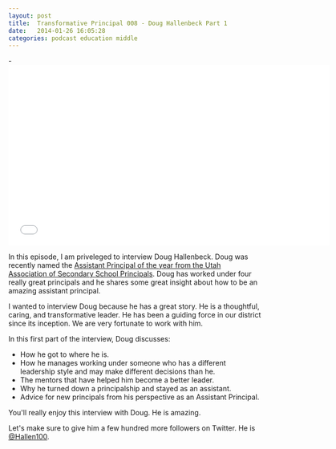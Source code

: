 ```yaml
---
layout: post
title:  Transformative Principal 008 - Doug Hallenbeck Part 1
date:   2014-01-26 16:05:28
categories: podcast education middle
---
```


-<iframe style="border: none" src="//html5-player.libsyn.com/embed/episode/id/2627388/height/360/width/640/theme/standard/direction/no/autoplay/no/autonext/no/thumbnail/yes/preload/no/no_addthis/no/" height="360" width="640" scrolling="no"  allowfullscreen webkitallowfullscreen mozallowfullscreen oallowfullscreen msallowfullscreen></iframe>

In this episode, I am priveleged to interview Doug Hallenbeck. Doug was recently named the [Assistant Principal of the year from the Utah Association of Secondary School Principals](http://www.canyonsdistrict.org/index.php?Itemid=1&id=2699%3Aunion-assistant-principal-named-utahs-best&option=com_k2&view=item). Doug has worked under four really great principals and he shares some great insight about how to be an amazing assistant principal.

I wanted to interview Doug because he has a great story. He is a thoughtful, caring, and transformative leader. He has been a guiding force in our district since its inception. We are very fortunate to work with him. 

In this first part of the interview, Doug discusses:

* How he got to where he is.
* How he manages working under someone who has a different leadership style and may make different decisions than he. 
* The mentors that have helped him become a better leader. 
* Why he turned down a principalship and stayed as an assistant. 
* Advice for new principals from his perspective as an Assistant Principal.

You'll really enjoy this interview with Doug. He is amazing. 

Let's make sure to give him a few hundred more followers on Twitter. He is [@Hallen100](https://twitter.com/dhallen100). 